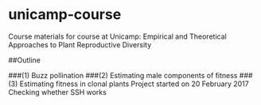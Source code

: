 # unicamp-course
Course materials for course at Unicamp: Empirical and Theoretical Approaches to Plant Reproductive Diversity

##Outline

###(1) Buzz pollination
###(2) Estimating male components of fitness
###(3) Estimating fitness in clonal plants
Project started on 20 February 2017
Checking whether SSH works
